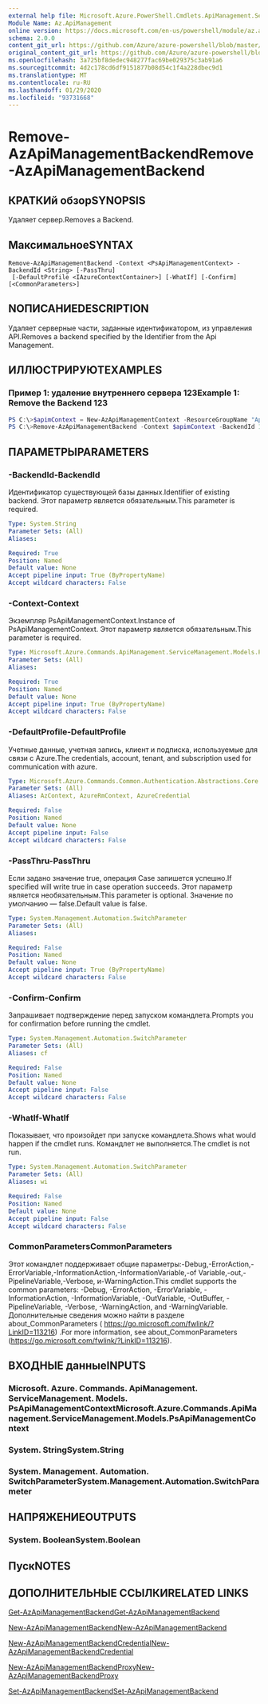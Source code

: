 ```yaml
---
external help file: Microsoft.Azure.PowerShell.Cmdlets.ApiManagement.ServiceManagement.dll-Help.xml
Module Name: Az.ApiManagement
online version: https://docs.microsoft.com/en-us/powershell/module/az.apimanagement/remove-azapimanagementbackend
schema: 2.0.0
content_git_url: https://github.com/Azure/azure-powershell/blob/master/src/ApiManagement/ApiManagement/help/Remove-AzApiManagementBackend.md
original_content_git_url: https://github.com/Azure/azure-powershell/blob/master/src/ApiManagement/ApiManagement/help/Remove-AzApiManagementBackend.md
ms.openlocfilehash: 3a725bf8dedec948277fac69be029375c3ab91a6
ms.sourcegitcommit: 4d2c178cd6df9151877b08d54c1f4a228dbec9d1
ms.translationtype: MT
ms.contentlocale: ru-RU
ms.lasthandoff: 01/29/2020
ms.locfileid: "93731668"
---
```

# <span data-ttu-id="e8cd6-101">Remove-AzApiManagementBackend</span><span class="sxs-lookup"><span data-stu-id="e8cd6-101">Remove-AzApiManagementBackend</span></span>

## <span data-ttu-id="e8cd6-102">КРАТКИй обзор</span><span class="sxs-lookup"><span data-stu-id="e8cd6-102">SYNOPSIS</span></span>
<span data-ttu-id="e8cd6-103">Удаляет сервер.</span><span class="sxs-lookup"><span data-stu-id="e8cd6-103">Removes a Backend.</span></span>

## <span data-ttu-id="e8cd6-104">Максимальное</span><span class="sxs-lookup"><span data-stu-id="e8cd6-104">SYNTAX</span></span>

```
Remove-AzApiManagementBackend -Context <PsApiManagementContext> -BackendId <String> [-PassThru]
 [-DefaultProfile <IAzureContextContainer>] [-WhatIf] [-Confirm] [<CommonParameters>]
```

## <span data-ttu-id="e8cd6-105">NОПИСАНИЕ</span><span class="sxs-lookup"><span data-stu-id="e8cd6-105">DESCRIPTION</span></span>
<span data-ttu-id="e8cd6-106">Удаляет серверные части, заданные идентификатором, из управления API.</span><span class="sxs-lookup"><span data-stu-id="e8cd6-106">Removes a backend specified by the Identifier from the Api Management.</span></span>

## <span data-ttu-id="e8cd6-107">ИЛЛЮСТРИРУЮТ</span><span class="sxs-lookup"><span data-stu-id="e8cd6-107">EXAMPLES</span></span>

### <span data-ttu-id="e8cd6-108">Пример 1: удаление внутреннего сервера 123</span><span class="sxs-lookup"><span data-stu-id="e8cd6-108">Example 1: Remove the Backend 123</span></span>
```powershell
PS C:\>$apimContext = New-AzApiManagementContext -ResourceGroupName "Api-Default-WestUS" -ServiceName "contoso"
PS C:\>Remove-AzApiManagementBackend -Context $apimContext -BackendId 123 -PassThru
```

## <span data-ttu-id="e8cd6-109">ПАРАМЕТРЫ</span><span class="sxs-lookup"><span data-stu-id="e8cd6-109">PARAMETERS</span></span>

### <span data-ttu-id="e8cd6-110">-BackendId</span><span class="sxs-lookup"><span data-stu-id="e8cd6-110">-BackendId</span></span>
<span data-ttu-id="e8cd6-111">Идентификатор существующей базы данных.</span><span class="sxs-lookup"><span data-stu-id="e8cd6-111">Identifier of existing backend.</span></span>
<span data-ttu-id="e8cd6-112">Этот параметр является обязательным.</span><span class="sxs-lookup"><span data-stu-id="e8cd6-112">This parameter is required.</span></span>

```yaml
Type: System.String
Parameter Sets: (All)
Aliases:

Required: True
Position: Named
Default value: None
Accept pipeline input: True (ByPropertyName)
Accept wildcard characters: False
```

### <span data-ttu-id="e8cd6-113">-Context</span><span class="sxs-lookup"><span data-stu-id="e8cd6-113">-Context</span></span>
<span data-ttu-id="e8cd6-114">Экземпляр PsApiManagementContext.</span><span class="sxs-lookup"><span data-stu-id="e8cd6-114">Instance of PsApiManagementContext.</span></span>
<span data-ttu-id="e8cd6-115">Этот параметр является обязательным.</span><span class="sxs-lookup"><span data-stu-id="e8cd6-115">This parameter is required.</span></span>

```yaml
Type: Microsoft.Azure.Commands.ApiManagement.ServiceManagement.Models.PsApiManagementContext
Parameter Sets: (All)
Aliases:

Required: True
Position: Named
Default value: None
Accept pipeline input: True (ByPropertyName)
Accept wildcard characters: False
```

### <span data-ttu-id="e8cd6-116">-DefaultProfile</span><span class="sxs-lookup"><span data-stu-id="e8cd6-116">-DefaultProfile</span></span>
<span data-ttu-id="e8cd6-117">Учетные данные, учетная запись, клиент и подписка, используемые для связи с Azure.</span><span class="sxs-lookup"><span data-stu-id="e8cd6-117">The credentials, account, tenant, and subscription used for communication with azure.</span></span>

```yaml
Type: Microsoft.Azure.Commands.Common.Authentication.Abstractions.Core.IAzureContextContainer
Parameter Sets: (All)
Aliases: AzContext, AzureRmContext, AzureCredential

Required: False
Position: Named
Default value: None
Accept pipeline input: False
Accept wildcard characters: False
```

### <span data-ttu-id="e8cd6-118">-PassThru</span><span class="sxs-lookup"><span data-stu-id="e8cd6-118">-PassThru</span></span>
<span data-ttu-id="e8cd6-119">Если задано значение true, операция Case запишется успешно.</span><span class="sxs-lookup"><span data-stu-id="e8cd6-119">If specified will write true in case operation succeeds.</span></span>
<span data-ttu-id="e8cd6-120">Этот параметр является необязательным.</span><span class="sxs-lookup"><span data-stu-id="e8cd6-120">This parameter is optional.</span></span>
<span data-ttu-id="e8cd6-121">Значение по умолчанию — false.</span><span class="sxs-lookup"><span data-stu-id="e8cd6-121">Default value is false.</span></span>

```yaml
Type: System.Management.Automation.SwitchParameter
Parameter Sets: (All)
Aliases:

Required: False
Position: Named
Default value: None
Accept pipeline input: True (ByPropertyName)
Accept wildcard characters: False
```

### <span data-ttu-id="e8cd6-122">-Confirm</span><span class="sxs-lookup"><span data-stu-id="e8cd6-122">-Confirm</span></span>
<span data-ttu-id="e8cd6-123">Запрашивает подтверждение перед запуском командлета.</span><span class="sxs-lookup"><span data-stu-id="e8cd6-123">Prompts you for confirmation before running the cmdlet.</span></span>

```yaml
Type: System.Management.Automation.SwitchParameter
Parameter Sets: (All)
Aliases: cf

Required: False
Position: Named
Default value: None
Accept pipeline input: False
Accept wildcard characters: False
```

### <span data-ttu-id="e8cd6-124">-WhatIf</span><span class="sxs-lookup"><span data-stu-id="e8cd6-124">-WhatIf</span></span>
<span data-ttu-id="e8cd6-125">Показывает, что произойдет при запуске командлета.</span><span class="sxs-lookup"><span data-stu-id="e8cd6-125">Shows what would happen if the cmdlet runs.</span></span> <span data-ttu-id="e8cd6-126">Командлет не выполняется.</span><span class="sxs-lookup"><span data-stu-id="e8cd6-126">The cmdlet is not run.</span></span>

```yaml
Type: System.Management.Automation.SwitchParameter
Parameter Sets: (All)
Aliases: wi

Required: False
Position: Named
Default value: None
Accept pipeline input: False
Accept wildcard characters: False
```

### <span data-ttu-id="e8cd6-127">CommonParameters</span><span class="sxs-lookup"><span data-stu-id="e8cd6-127">CommonParameters</span></span>
<span data-ttu-id="e8cd6-128">Этот командлет поддерживает общие параметры:-Debug,-ErrorAction,-ErrorVariable,-InformationAction,-InformationVariable,-of Variable,-out,-PipelineVariable,-Verbose, и-WarningAction.</span><span class="sxs-lookup"><span data-stu-id="e8cd6-128">This cmdlet supports the common parameters: -Debug, -ErrorAction, -ErrorVariable, -InformationAction, -InformationVariable, -OutVariable, -OutBuffer, -PipelineVariable, -Verbose, -WarningAction, and -WarningVariable.</span></span> <span data-ttu-id="e8cd6-129">Дополнительные сведения можно найти в разделе about_CommonParameters ( https://go.microsoft.com/fwlink/?LinkID=113216) .</span><span class="sxs-lookup"><span data-stu-id="e8cd6-129">For more information, see about_CommonParameters (https://go.microsoft.com/fwlink/?LinkID=113216).</span></span>

## <span data-ttu-id="e8cd6-130">ВХОДНЫЕ данные</span><span class="sxs-lookup"><span data-stu-id="e8cd6-130">INPUTS</span></span>

### <span data-ttu-id="e8cd6-131">Microsoft. Azure. Commands. ApiManagement. ServiceManagement. Models. PsApiManagementContext</span><span class="sxs-lookup"><span data-stu-id="e8cd6-131">Microsoft.Azure.Commands.ApiManagement.ServiceManagement.Models.PsApiManagementContext</span></span>

### <span data-ttu-id="e8cd6-132">System. String</span><span class="sxs-lookup"><span data-stu-id="e8cd6-132">System.String</span></span>

### <span data-ttu-id="e8cd6-133">System. Management. Automation. SwitchParameter</span><span class="sxs-lookup"><span data-stu-id="e8cd6-133">System.Management.Automation.SwitchParameter</span></span>

## <span data-ttu-id="e8cd6-134">НАПРЯЖЕНИЕ</span><span class="sxs-lookup"><span data-stu-id="e8cd6-134">OUTPUTS</span></span>

### <span data-ttu-id="e8cd6-135">System. Boolean</span><span class="sxs-lookup"><span data-stu-id="e8cd6-135">System.Boolean</span></span>

## <span data-ttu-id="e8cd6-136">Пуск</span><span class="sxs-lookup"><span data-stu-id="e8cd6-136">NOTES</span></span>

## <span data-ttu-id="e8cd6-137">ДОПОЛНИТЕЛЬНЫЕ ССЫЛКИ</span><span class="sxs-lookup"><span data-stu-id="e8cd6-137">RELATED LINKS</span></span>

[<span data-ttu-id="e8cd6-138">Get-AzApiManagementBackend</span><span class="sxs-lookup"><span data-stu-id="e8cd6-138">Get-AzApiManagementBackend</span></span>](./Get-AzApiManagementBackend)

[<span data-ttu-id="e8cd6-139">New-AzApiManagementBackend</span><span class="sxs-lookup"><span data-stu-id="e8cd6-139">New-AzApiManagementBackend</span></span>](./New-AzApiManagementBackend.md)

[<span data-ttu-id="e8cd6-140">New-AzApiManagementBackendCredential</span><span class="sxs-lookup"><span data-stu-id="e8cd6-140">New-AzApiManagementBackendCredential</span></span>](./New-AzApiManagementBackendCredential.md)

[<span data-ttu-id="e8cd6-141">New-AzApiManagementBackendProxy</span><span class="sxs-lookup"><span data-stu-id="e8cd6-141">New-AzApiManagementBackendProxy</span></span>](./New-AzApiManagementBackendProxy.md)

[<span data-ttu-id="e8cd6-142">Set-AzApiManagementBackend</span><span class="sxs-lookup"><span data-stu-id="e8cd6-142">Set-AzApiManagementBackend</span></span>](./Set-AzApiManagementBackend.md)
